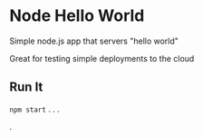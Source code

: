 # Node Hello World

Simple node.js app that servers "hello world"

Great for testing simple deployments to the cloud

## Run It

`npm start`
.
.
  .
  
.
